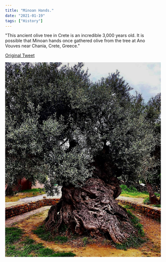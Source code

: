 ```yaml
---
title: "Minoan Hands."
date: "2021-01-19"
tags: ["History"]
---
```


"This ancient olive tree in Crete is an incredible 3,000 years old. It is possible that Minoan hands once gathered olive from the tree at Ano Vouves near Chania, Crete, Greece."

[Original Tweet](https://twitter.com/tzoumio/status/1351455624845008898)

![Ancient Olive Tree](images/oliveTree.jpg)
